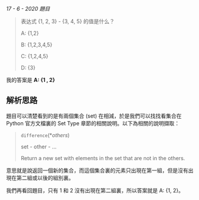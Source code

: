 *17 - 6 - 2020 題目*

> 表达式 {1, 2, 3} - {3, 4, 5} 的值是什么？
>
> A: {1,2}
>
> B: {1,2,3,4,5}
>
> C: {1,2,4,5}
>
> D: {3}



我的答案是 **A: {1 , 2}**

## 解析思路

題目可以清楚看到的是有兩個集合 (set) 在相減，於是我們可以找找看集合在 Python 官方文檔裏的 Set Type 章節的相關說明。以下為相關的說明擷取：

> `difference`(**others*)
>
> 
> set - other - ...
> 
>
> Return a new set with elements in the set that are not in the others.

意思就是說返回一個新的集合，而這個集合裏的元素只出現在第一組，但是沒有出現在第二組或以後的組別裏。

我們再看回題目，只有 1 和 2 沒有出現在第二組裏，所以答案就是 A: {1, 2}。